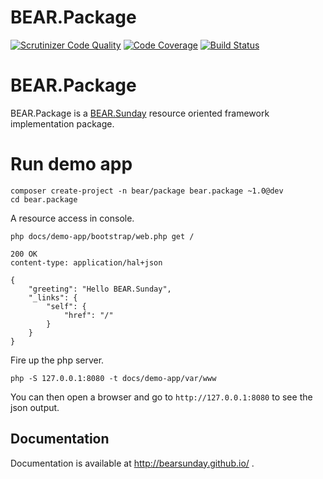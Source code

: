 # BEAR.Package

[![Scrutinizer Code Quality](https://scrutinizer-ci.com/g/bearsunday/BEAR.Package/badges/quality-score.png?b=1.x)](https://scrutinizer-ci.com/g/bearsunday/BEAR.Package/?branch=1.x)
[![Code Coverage](https://scrutinizer-ci.com/g/bearsunday/BEAR.Package/badges/coverage.png?b=1.x)](https://scrutinizer-ci.com/g/bearsunday/BEAR.Package/?branch=1.x)
[![Build Status](https://travis-ci.org/bearsunday/BEAR.Package.svg?branch=1.x)](https://travis-ci.org/bearsunday/BEAR.Package)

# BEAR.Package

BEAR.Package is a [BEAR.Sunday](https://github.com/bearsunday/BEAR.Sunday) resource oriented framework implementation package.

# Run demo app

```
composer create-project -n bear/package bear.package ~1.0@dev
cd bear.package
```

A resource access in console. 
```
php docs/demo-app/bootstrap/web.php get /
```
```
200 OK
content-type: application/hal+json

{
    "greeting": "Hello BEAR.Sunday",
    "_links": {
        "self": {
            "href": "/"
        }
    }
}
```
Fire up the php server.
```
php -S 127.0.0.1:8080 -t docs/demo-app/var/www
```
You can then open a browser and go to `http://127.0.0.1:8080` to see the json output.

## Documentation

Documentation is available at http://bearsunday.github.io/ .
